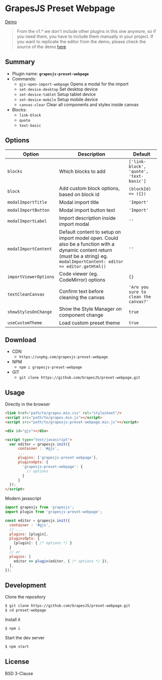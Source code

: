 # GrapesJS Preset Webpage

[Demo](http://grapesjs.com/demo.html)

> From the v1.* we don't include other plugins in this one anymore, so if you need them, you have to include them manually in your project. If you want to replicate the editor from the demo, please check the source of the demo [here](https://github.com/GrapesJS/grapesjs/blob/gh-pages/demo.html)

## Summary ##

* Plugin name: **`grapesjs-preset-webpage`**
* Commands:
  * `gjs-open-import-webpage` Opens a modal for the import
  * `set-device-desktop` Set desktop device
  * `set-device-tablet` Setup tablet device
  * `set-device-mobile` Setup mobile device
  * `canvas-clear` Clear all components and styles inside canvas
* Blocks:
  * `link-block`
  * `quote`
  * `text-basic`

## Options

| Option | Description | Default |
| - | - | - |
| `blocks` | Which blocks to add | `['link-block', 'quote', 'text-basic']` |
|`block`| Add custom block options, based on block id|`(blockId) => ({})`|
| `modalImportTitle` | Modal import title | `'Import'` |
| `modalImportButton` | Modal import button text | `'Import'` |
| `modalImportLabel` | Import description inside import modal | `''` |
| `modalImportContent` | Default content to setup on import model open. Could also be a function with a dynamic content return (must be a string) eg. `modalImportContent: editor => editor.getHtml()` | `''` |
| `importViewerOptions` | Code viewer (eg. CodeMirror) options | `{}` |
| `textCleanCanvas` | Confirm text before cleaning the canvas | `'Are you sure to clean the canvas?'` |
| `showStylesOnChange` | Show the Style Manager on component change | `true` |
| `useCustomTheme` | Load custom preset theme | `true` |

## Download

* CDN
  * `https://unpkg.com/grapesjs-preset-webpage`
* NPM
  * `npm i grapesjs-preset-webpage`
* GIT
  * `git clone https://github.com/GrapesJS/preset-webpage.git`

## Usage

Directly in the browser
```html
<link href="path/to/grapes.min.css" rel="stylesheet"/>
<script src="path/to/grapes.min.js"></script>
<script src="path/to/grapesjs-preset-webpage.min.js"></script>

<div id="gjs"></div>

<script type="text/javascript">
  var editor = grapesjs.init({
      container : '#gjs',
      ...
      plugins: ['grapesjs-preset-webpage'],
      pluginsOpts: {
        'grapesjs-preset-webpage': {
          // options
        }
      }
  });
</script>
```

Modern javascript
```js
import grapesjs from 'grapesjs';
import plugin from 'grapesjs-preset-webpage';

const editor = grapesjs.init({
  container : '#gjs',
  // ...
  plugins: [plugin],
  pluginsOpts: {
    [plugin]: { /* options */ }
  }
  // or
  plugins: [
    editor => plugin(editor, { /* options */ }),
  ],
});
```

## Development

Clone the repository

```sh
$ git clone https://github.com/GrapesJS/preset-webpage.git
$ cd preset-webpage
```

Install it

```sh
$ npm i
```

Start the dev server

```sh
$ npm start
```

## License

BSD 3-Clause
